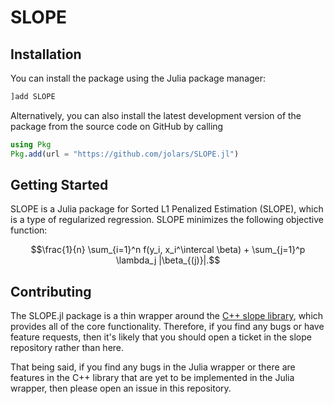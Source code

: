 # SLOPE

## Installation

You can install the package using the Julia package manager:

```julia
]add SLOPE
```

Alternatively, you can also install the latest development version of the
package from the source code on GitHub by calling

```julia
using Pkg
Pkg.add(url = "https://github.com/jolars/SLOPE.jl")
```

## Getting Started

SLOPE is a Julia package for Sorted L1 Penalized Estimation (SLOPE), which
is a type of regularized regression. SLOPE minimizes the following
objective function:

```math
\frac{1}{n} \sum_{i=1}^n f(y_i, x_i^\intercal \beta) + \sum_{j=1}^p \lambda_j |\beta_{(j)}|.
```

## Contributing

The SLOPE.jl package is a thin wrapper around the [C++ slope
library](https://github.com/jolars/libslope), which provides all of the core
functionality. Therefore, if you find any bugs or have feature requests, then
it's likely that you should open a ticket in the slope repository rather than
here.

That being said, if you find any bugs in the Julia wrapper
or there are features in the C++ library that are yet to
be implemented in the Julia wrapper, then please open an issue
in this repository.

```

```
